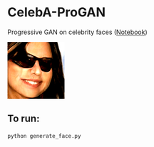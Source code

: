 # CelebA-ProGAN
Progressive GAN on celebrity faces (<a href="https://colab.research.google.com/drive/1jJSvIb0ShUrpKcis66MurtWwKEDUd8Xs" target="_blank">Notebook</a>)

<img src="generated_faces_anim.gif">


## To run:
```python
python generate_face.py
```
